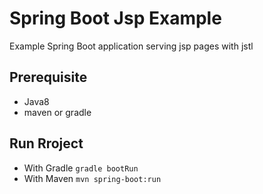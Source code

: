 # Spring Boot Jsp Example

Example Spring Boot application serving jsp pages with jstl

## Prerequisite
 - Java8
 - maven or gradle
 
## Run Rroject
 - With Gradle ```gradle bootRun```
 - With Maven ```mvn spring-boot:run```